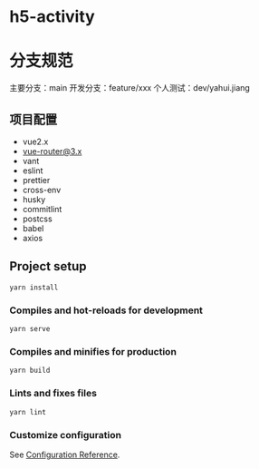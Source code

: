 # h5-activity

# 分支规范

主要分支：main
开发分支：feature/xxx
个人测试：dev/yahui.jiang

## 项目配置
* vue2.x
* vue-router@3.x
* vant
* eslint
* prettier
* cross-env
* husky
* commitlint
* postcss
* babel
* axios

## Project setup

```
yarn install
```

### Compiles and hot-reloads for development

```
yarn serve
```

### Compiles and minifies for production

```
yarn build
```

### Lints and fixes files

```
yarn lint
```

### Customize configuration

See [Configuration Reference](https://cli.vuejs.org/config/).
